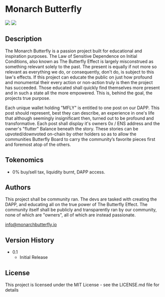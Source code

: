 # Monarch Butterfly


<img src="https://img.shields.io/badge/Topcoder-29A7DF?style=for-the-badge&logo=Topcoder&logoColor=white" />

<img src="https://img.shields.io/badge/Topcoder-29A7DF?style=for-the-badge&logo=Topcoder&logoColor=white" />
	

## Description

The Monarch Butterfly is a passion project built for educational and inspiration purposes. The Law of Sensitive Dependence on Initial Conditions, also known as The Butterfly Effect is largely misconstrued as something relevant solely to the past. The present is equally if not more so relevant as everything we do, or consequently, don't do, is subject to this law's effects. If this project can educate the public on just how profound and monumental their every action or non-action truly is then the project has succeeded. Those educated shall quickly find themselves more present and in such a state all the more empowered. This is, behind the goal, the projects true purpose.  

Each unique wallet holding "MFLY" is entitled to one post on our DAPP. This post should represent, best they can describe, an experience in one's life that although seemingly insignificant then, turned out to be profound and transformative. Each post shall display it's owners 0x / ENS address and the owner's "flutter" Balance beneath the story. These stories can be upvoted/downvoted on-chain by other holders so as to allow the communities Butterfly Board to carry the community’s favorite pieces first and foremost atop of the others. 

## Tokenomics

- 0% buy/sell tax, liquidity burnt, DAPP access. 

## Authors

This project shall be community ran. The devs are tasked with creating the DAPP, and educating all on the true power of The Butterfly Effect. The community itself shall be publicly and transparently ran by our community, none of which are "owners", all of which are instead passionate.

info@monarchbutterfly.io

## Version History

* 0.1
    * Initial Release

## License

This project is licensed under the MIT License - see the LICENSE.md file for details


